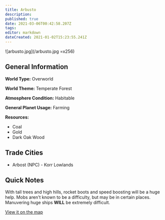 ```yaml
---
title: Arbusto
description: 
published: true
date: 2021-03-06T00:42:58.207Z
tags: 
editor: markdown
dateCreated: 2021-01-02T15:23:55.241Z
---
```


![arbusto.jpg](/arbusto.jpg =x256)

## General Information

**World Type:** Overworld

**World Theme:** Temperate Forest

**Atmosphere Condition:** Habitable

**General Planet Usage:** Farming

**Resources:**
- Coal
- Gold
- Dark Oak Wood

## Trade Cities
- Arbost (NPC) - Korr Lowlands

## Quick Notes

With tall trees and high hills, rocket boots and speed boosting will be a huge help. Mobs aren't known to be a difficulty, but may be in certain places. Manuvering huge ships **WILL** be extremely difficult.

[View it on the map](https://dynmap.starlegacy.net/?worldname=Arbusto)
